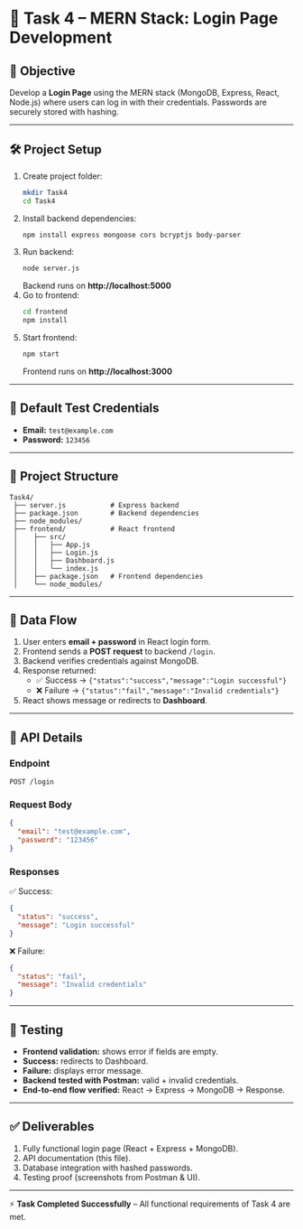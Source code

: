 # 📘 Task 4 – MERN Stack: Login Page Development

## 🎯 Objective
Develop a **Login Page** using the MERN stack (MongoDB, Express, React, Node.js) where users can log in with their credentials. Passwords are securely stored with hashing.

---

## 🛠️ Project Setup

1. Create project folder:
   ```bash
   mkdir Task4
   cd Task4
   ```
2. Install backend dependencies:
   ```bash
   npm install express mongoose cors bcryptjs body-parser
   ```
3. Run backend:
   ```bash
   node server.js
   ```
   Backend runs on **http://localhost:5000**
4. Go to frontend:
   ```bash
   cd frontend
   npm install
   ```
5. Start frontend:
   ```bash
   npm start
   ```
   Frontend runs on **http://localhost:3000**

---

## 🔐 Default Test Credentials
- **Email:** `test@example.com`
- **Password:** `123456`

---

## 📂 Project Structure
```
Task4/
 ├── server.js           # Express backend
 ├── package.json        # Backend dependencies
 ├── node_modules/
 ├── frontend/           # React frontend
 │    ├── src/
 │    │   ├── App.js
 │    │   ├── Login.js
 │    │   ├── Dashboard.js
 │    │   └── index.js
 │    ├── package.json   # Frontend dependencies
 │    └── node_modules/
```

---

## 🔄 Data Flow
1. User enters **email + password** in React login form.  
2. Frontend sends a **POST request** to backend `/login`.  
3. Backend verifies credentials against MongoDB.  
4. Response returned:  
   - ✅ Success → `{"status":"success","message":"Login successful"}`  
   - ❌ Failure → `{"status":"fail","message":"Invalid credentials"}`  
5. React shows message or redirects to **Dashboard**.

---

## 📡 API Details

### Endpoint
`POST /login`

### Request Body
```json
{
  "email": "test@example.com",
  "password": "123456"
}
```

### Responses
✅ Success:
```json
{
  "status": "success",
  "message": "Login successful"
}
```
❌ Failure:
```json
{
  "status": "fail",
  "message": "Invalid credentials"
}
```

---

## 🧪 Testing

- **Frontend validation:** shows error if fields are empty.  
- **Success:** redirects to Dashboard.  
- **Failure:** displays error message.  
- **Backend tested with Postman:** valid + invalid credentials.  
- **End-to-end flow verified:** React → Express → MongoDB → Response.  

---

## ✅ Deliverables
1. Fully functional login page (React + Express + MongoDB).  
2. API documentation (this file).  
3. Database integration with hashed passwords.  
4. Testing proof (screenshots from Postman & UI).  

---

⚡ **Task Completed Successfully** – All functional requirements of Task 4 are met.
